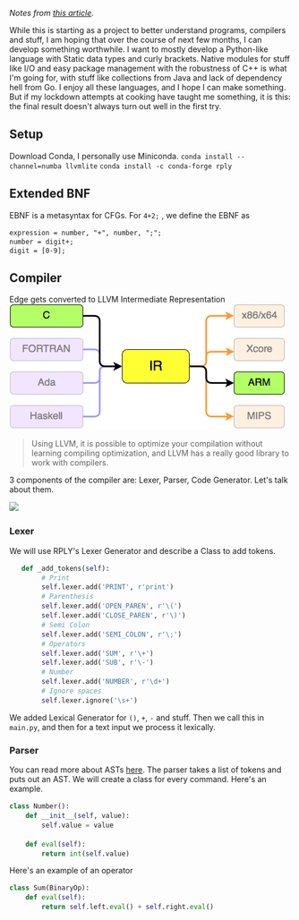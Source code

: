 <i>Notes from [this article](https://blog.usejournal.com/writing-your-own-programming-language-and-compiler-with-python-a468970ae6df).</i>

While this is starting as a project to better understand programs, compilers and stuff, I am hoping that over the course of next few months, I can develop something worthwhile. I want to mostly develop a Python-like language with Static data types and curly brackets. Native modules for stuff like I/O and easy package management with the robustness of C++ is what I'm going for, with stuff like collections from Java and lack of dependency hell from Go. I enjoy all these languages, and I hope I can make something. But if my lockdown attempts at cooking have taught me something, it is this: the final result doesn't always turn out well in the first try.

## Setup
Download Conda, I personally use Miniconda. 
`conda install --channel=numba llvmlite`
`conda install -c conda-forge rply`

## Extended BNF

EBNF is a metasyntax for CFGs. For `4+2;` , we define the EBNF as 
```
expression = number, "+", number, ";";
number = digit+;
digit = [0-9];
```

## Compiler

Edge gets converted to LLVM Intermediate Representation
![](./img/compilers.png)
>Using LLVM, it is possible to optimize your compilation without learning compiling optimization, and LLVM has a really good library to work with compilers.

3 components of the compiler are: Lexer, Parser, Code Generator. Let's talk about them.

![](https://mk0tuzolorusfnc7thxk.kinstacdn.com/wp-content/uploads/2017/02/lexer-parser-center-1030x187.png)

### Lexer

We will use RPLY's Lexer Generator and describe a Class to add tokens. 

```python
   def _add_tokens(self):
        # Print
        self.lexer.add('PRINT', r'print')
        # Parenthesis
        self.lexer.add('OPEN_PAREN', r'\(')
        self.lexer.add('CLOSE_PAREN', r'\)')
        # Semi Colon
        self.lexer.add('SEMI_COLON', r'\;')
        # Operators
        self.lexer.add('SUM', r'\+')
        self.lexer.add('SUB', r'\-')
        # Number
        self.lexer.add('NUMBER', r'\d+')
        # Ignore spaces
        self.lexer.ignore('\s+')
```

We added Lexical Generator for `()`, `+`, `-` and stuff. Then we call this in `main.py`, and then for a text input we process it lexically.

### Parser

You can read more about ASTs [here](https://dev.to/abhinavmir/from-source-to-binaries-the-journey-of-a-c-program-4hlj). The parser takes a list of tokens and puts out an AST. We will create a class for every command. Here's an example.
```python
class Number():
    def __init__(self, value):
        self.value = value

    def eval(self):
        return int(self.value)
```

Here's an example of an operator

```python
class Sum(BinaryOp):
    def eval(self):
        return self.left.eval() + self.right.eval()
```